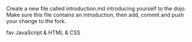 Create a new file called introduction.md introducing yourself to the dojo. Make sure this file contains an introduction, then add, commit and push your change to the fork.

fav JavaScript & HTML & CSS
